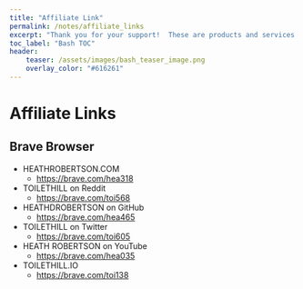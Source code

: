 ```yaml
---
title: "Affiliate Link"
permalink: /notes/affiliate_links
excerpt: "Thank you for your support!  These are products and services I use."
toc_label: "Bash TOC"
header:
    teaser: /assets/images/bash_teaser_image.png
    overlay_color: "#616261"
---
```


# Affiliate Links


## Brave Browser

- HEATHROBERTSON.COM
    - <https://brave.com/hea318>
- TOILETHILL on Reddit
    - <https://brave.com/toi568>
- HEATHDROBERTSON on GitHub
    - <https://brave.com/hea465>
- TOILETHILL on Twitter
    - <https://brave.com/toi605>
- HEATH ROBERTSON on YouTube
    - <https://brave.com/hea035>
- TOILETHILL.IO
    - <https://brave.com/toi138>
